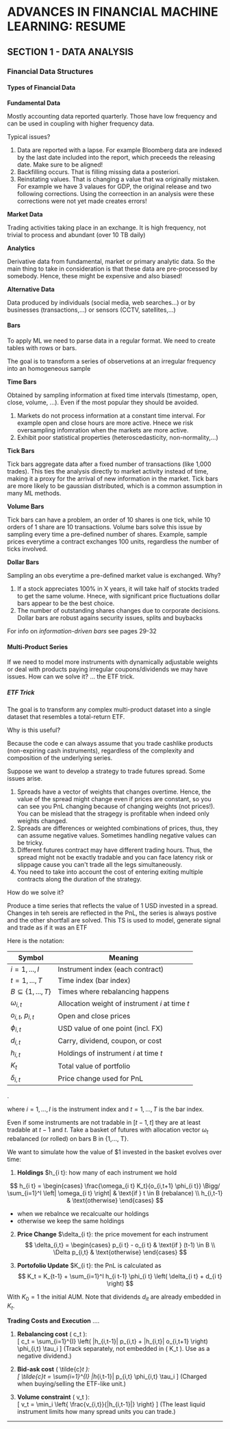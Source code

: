 # ADVANCES IN FINANCIAL MACHINE LEARNING: RESUME

## SECTION 1 - DATA ANALYSIS

### Financial Data Structures

#### Types of Financial Data

**Fundamental Data**

Mostly accounting data reported quarterly. Those have low frequency and can be used in coupling with higher frequency data.

 Typical issues?

1. Data are reported with a lapse. For example Bloomberg data are indexed by the last date included into the report, which preceeds the releasing date. Make sure to be aligned!
2. Backfilling occurs. That is filling missing data a posteriori.
3. Reinstating values. That is changing a value that wa originally mistaken. For example we have 3 valaues for GDP, the original release and two following corrections. Using the correection in an analysis were these corrections were not yet made creates errors!

**Market Data**

Trading activities taking place in an exchange. It is high frequency, not trivial to process and abundant (over 10 TB daily)

**Analytics**

Derivative data from fundamental, market or primary analytic data. So the main thing to take in consideration is that these data are pre-processed by somebody. Hence, these might be expensive and also biased!

**Alternative Data**

Data produced by individuals (social media, web searches...) or by businesses (transactions,...) or sensors (CCTV, satellites,...)

#### Bars

To apply ML we need to parse data in a regular format. We need to create tables with rows or bars. 

The goal is to transform a series of observetions at an irregular frequency into an homogeneous sample

**Time Bars**

Obtained by sampling information at fixed time intervals (timestamp, open, close, volume, ...). Even if the most popular they should be avoided.
1. Markets do not process information at a constant time interval. For example open and close hours are more active. Hnece we risk oversampling infomration when the markets are more active.
2. Exhibit poor statistical properties (heteroscedasticity, non-normality,...)

**Tick Bars**

Tick bars aggregate data after a fixed number of transactions (like 1,000 trades). This ties the analysis directly to market activity instead of time, making it a proxy for the arrival of new information in the market. Tick bars are more likely to be gaussian distributed, which is a common assumption in many ML methods.

**Volume Bars**

Tick bars can have a problem, an order of 10 shares is one tick, while 10 orders of 1 share are 10 transactions. Volume bars solve this issue by sampling every time a pre-defined number of shares. Example, sample prices everytime a contract exchanges 100 units, regardless the number of ticks involved.

**Dollar Bars**

Sampling an obs everytime a pre-defined market value is exchanged. Why?
1. If a stock appreciates 100% in X years, it will take half of stockts traded to get the same volume. Hnece, with significant price fluctuations dollar bars appear to be the best choice.
2. The number of outstanding shares changes due to corporate decisions. Dollar bars are robust agains security issues, splits and buybacks


For info on *information-driven bars* see pages 29-32

#### Multi-Product Series

If we need to model more instruments with dynamically adjustable weights or deal with products paying irregular coupons/dividends we may have issues. How can we solve it? ... the ETF trick.

##### ETF Trick

The goal is to transform any complex multi-product dataset into a single dataset that resembles a total-return ETF. 

Why is this useful? 

Because the code e can always assume that you trade
cashlike products (non-expiring cash instruments), regardless of the complexity and composition of the underlying series.

Suppose we want to develop a strategy to trade futures spread. Some issues arise.

1. Spreads have a vector of weights that changes overtime. Hence, the value of the spread might change even if prices are constant, so you can see you PnL changing because of changing weights (not prices!). You can be mislead that the stragegy is profitable when indeed only weights changed.
2. Spreads are differences or weighted combinations of prices, thus, they can assume negative values. Sometimes handling negative values can be tricky.
3. Different futures contract may have different trading hours. Thus, the spread might not be exactly tradable and you can face latency risk or slippage cause you can't trade all the legs simultaneously.
4. You need to take into account the cost of entering exiting multiple contracts along the duration of the strategy.

How do we solve it? 

Produce a time series that reflects the value of 1 USD invested in a spread. Changes in teh sereis are reflected in the PnL, the series is always postive and the other shortfall are solved. This TS is used to model, generate signal and  trade as if it was an ETF


Here is the notation:

| Symbol                    | Meaning                                         |
| ------------------------- | ----------------------------------------------- |
| $i = 1, ..., I$           | Instrument index (each contract)                |
| $t = 1, ..., T$           | Time index (bar index)                          |
| $B \subseteq \{1,...,T\}$ | Times where rebalancing happens                 |
| $\omega_{i,t}$            | Allocation weight of instrument $i$ at time $t$ |
| $o_{i,t}$, $p_{i,t}$      | Open and close prices                           |
| $\phi_{i,t}$              | USD value of one point (incl. FX)               |
| $d_{i,t}$                 | Carry, dividend, coupon, or cost                |
| $h_{i,t}$                 | Holdings of instrument $i$ at time $t$          |
| $K_t$                     | Total value of portfolio                        |
| $\delta_{i,t}$            | Price change used for PnL                       |
.

where $i = 1, ...,I$ is the instrument index and $t = 1, ...,T$ is the bar index. 

Even if some instruments are not tradable in $[t-1,t]$ they are at least tradable at $t-1$ and $t$. Take a basket of futures with allocation vector $\omega_t$ rebalanced (or rolled) on bars B in {1,..., T}.

We want to simulate how the value of $1 invested in the basket evolves over time:


1. **Holdings** $h_{i t}: how many of each instrument we hold

$$
h_{i t} = 
\begin{cases}
\frac{\omega_{i t} K_t}{o_{i,t+1} \phi_{i t}} \Bigg/ \sum_{i=1}^I \left| \omega_{i t} \right| & \text{if } t \in B (rebalance) \\
h_{i,t-1} & \text{otherwise}
\end{cases}
$$

- when we rebalnce we recalcualte our holdings
- otherwise we keep the same holdings

2. **Price Change** $\delta_{i t}: the price movement for each instrument 
$$
\delta_{i,t} = 
\begin{cases}
p_{i t} - o_{i t} & \text{if } (t-1) \in B \\
\Delta p_{i,t} & \text{otherwise}
\end{cases}
$$

3. **Portofolio Update** $K_{i t}: the PnL is calculated as
$$
K_t = K_{t-1} + \sum_{i=1}^I h_{i t-1} \phi_{i t} \left( \delta_{i t} + d_{i t} \right)
$$

With $K_0 = 1$ the initial AUM. Note that dividends $d_{i t}$ are already embedded in $K_t$. 

**Trading Costs and Execution** ....

1. **Rebalancing cost** \( c_t \):  
   \[
   c_t = \sum_{i=1}^{I} \left( |h_{i,t-1}| p_{i,t} + |h_{i,t}| o_{i,t+1} \right) \phi_{i,t} \tau_i
   \]
   (Track separately, not embedded in \( K_t \). Use as a negative dividend.)

2. **Bid-ask cost** \( \tilde{c}_t \):  
   \[
   \tilde{c}_t = \sum_{i=1}^{I} |h_{i,t-1}| p_{i,t} \phi_{i,t} \tau_i
   \]
   (Charged when buying/selling the ETF-like unit.)

3. **Volume constraint** \( v_t \):  
   \[
   v_t = \min_i \left\{ \frac{v_{i,t}}{|h_{i,t-1}|} \right\}
   \]
   (The least liquid instrument limits how many spread units you can trade.)

---

